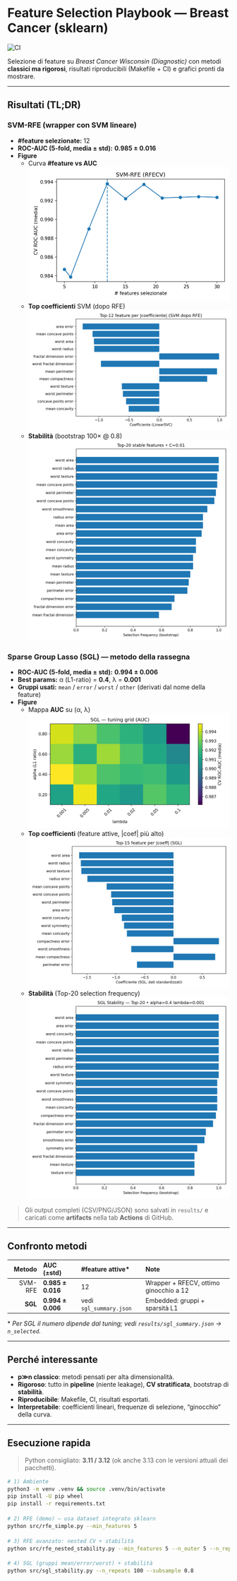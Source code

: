 # Feature Selection Playbook — Breast Cancer (sklearn)
![CI](https://github.com/MAGuriguer/fs-rfe-demo/actions/workflows/run.yml/badge.svg)

Selezione di feature su *Breast Cancer Wisconsin (Diagnostic)* con metodi **classici ma rigorosi**, risultati riproducibili (Makefile + CI) e grafici pronti da mostrare.

---

## Risultati (TL;DR)

### SVM-RFE (wrapper con SVM lineare)
- **#feature selezionate:** 12  
- **ROC-AUC (5-fold, media ± std):** **0.985 ± 0.016**
- **Figure**
  - Curva **#feature vs AUC**  
    ![AUC curve](assets/rfe_nfeat_vs_auc.png)
  - **Top coefficienti** SVM (dopo RFE)  
    ![Top coeffs](assets/rfe_coeffs_top12.png)
  - **Stabilità** (bootstrap 100× @ 0.8)  
    ![Stability](assets/stability_top20.png)

### Sparse Group Lasso (SGL) — metodo della rassegna
- **ROC-AUC (5-fold, media ± std):** **0.994 ± 0.006**  
- **Best params:** α (L1-ratio) = **0.4**, λ = **0.001**  
- **Gruppi usati:** `mean` / `error` / `worst` / `other` (derivati dal nome della feature)
- **Figure**
  - Mappa **AUC** su (α, λ)  
    ![SGL grid](assets/sgl_grid_auc.png)
  - **Top coefficienti** (feature attive, |coef| più alto)  
    ![SGL coeffs](assets/sgl_coeffs_top15.png)
  - **Stabilità** (Top-20 selection frequency)  
    ![SGL stability](assets/sgl_stability_top20.png)

> Gli output completi (CSV/PNG/JSON) sono salvati in `results/` e caricati come **artifacts** nella tab **Actions** di GitHub.

---

## Confronto metodi

| Metodo   | AUC (±std)     | #feature attive* | Note                                  |
|---------:|:---------------|:-----------------|:--------------------------------------|
| SVM-RFE  | **0.985 ± 0.016** | 12              | Wrapper + RFECV, ottimo ginocchio a 12 |
| **SGL**  | **0.994 ± 0.006** | vedi `sgl_summary.json` | Embedded: gruppi + sparsità L1        |

\* *Per SGL il numero dipende dal tuning; vedi `results/sgl_summary.json` → `n_selected`.*

---

## Perché interessante
- **p≫n classico**: metodi pensati per alta dimensionalità.  
- **Rigoroso**: tutto in **pipeline** (niente leakage), **CV stratificata**, bootstrap di **stabilità**.  
- **Riproducibile**: Makefile, CI, risultati esportati.  
- **Interpretabile**: coefficienti lineari, frequenze di selezione, “ginocchio” della curva.

---

## Esecuzione rapida

> Python consigliato: **3.11 / 3.12** (ok anche 3.13 con le versioni attuali dei pacchetti).

```bash
# 1) Ambiente
python3 -m venv .venv && source .venv/bin/activate
pip install -U pip wheel
pip install -r requirements.txt

# 2) RFE (demo) — usa dataset integrato sklearn
python src/rfe_simple.py --min_features 5

# 3) RFE avanzato: nested CV + stabilità
python src/rfe_nested_stability.py --min_features 5 --n_outer 5 --n_repeats 100 --subsample 0.8

# 4) SGL (gruppi mean/error/worst) + stabilità
python src/sgl_stability.py --n_repeats 100 --subsample 0.8

